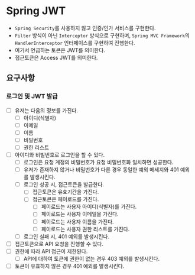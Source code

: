 # Spring JWT
- `Spring Security`를 사용하지 않고 인증/인가 서비스를 구현한다.
- `Filter` 방식이 아닌 `Interceptor` 방식으로 구현하며, `Spring MVC Framework`의 `HandlerInterceptor` 인터페이스를 구현하여 진행한다.
- 여기서 언급하는 토큰은 JWT를 의미한다.
- 접근토큰은 Access JWT를 의미한다.

## 요구사항
### 로그인 및 JWT 발급
- [ ] 유저는 다음의 정보를 가진다.
  - [ ] 아이디(식별자)
  - [ ] 이메일
  - [ ] 이름
  - [ ] 비밀번호
  - [ ] 권한 리스트
- [ ] 아이디와 비빌번호로 로그인을 할 수 있다.
  - [ ] 로그인은 요청 계정의 비밀번호가 요청 비밀번호화 일치하면 성공한다.
  - [ ] 유저가 존재하지 않거나 비밀번호가 다른 경우 동일한 예외 메세지와 401 예외를 발생시킨다.
  - [ ] 로그인 성공 시, 접근토큰을 발급한다.
    - [ ] 접근토큰은 유효기간을 가진다.
    - [ ] 접근토큰은 페이로드를 가진다.
        -  [ ] 페이로드는 사용자 아이디(식별자)를 가진다.
        -  [ ] 페이로드는 사용자 이메일을 가진다.
        -  [ ] 페이로드는 사용자 이름을 가진다.
        -  [ ] 페이로드는 사용자 권한 리스트를 가진다.
  - [ ] 로그인 실패 시, 401 예외를 발생시킨다.
- [ ] 접근토큰으로 API 요청을 진행할 수 있다.
- [ ] 권한에 따라 API 접근이 제한된다.
  - [ ] API에 대하여 토큰에 권한이 없는 경우 403 예외를 발생시킨다.
- [ ] 토큰이 유효하지 않은 경우 401 예외를 발생시킨다.